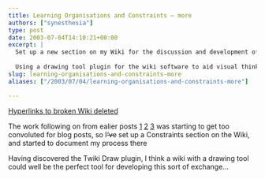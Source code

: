 ```yaml
---
title: Learning Organisations and Constraints – more
authors: ["synesthesia"]
type: post
date: 2003-07-04T14:10:21+00:00
excerpt: |
  Set up a new section on my Wiki for the discussion and development of thoughts around the overlap betwen Chris Argyris's work and Theory of Constraints.
  
  Using a drawing tool plugin for the wiki software to aid visual thinking and noting...
slug: learning-organisations-and-constraints-more 
aliases: ["/2003/07/04/learning-organisations-and-constraints-more"]

---
```

<ins>Hyperlinks to broken Wiki deleted</ins>
  
The work following on from ealier posts [1][1] [2][2] [3][3] was starting to get too convoluted for blog posts, so I<del>&#8216;ve</del> set up a Constraints section on the Wiki, and started to document my process there

Having discovered the Twiki Draw plugin, I think a wiki with a drawing tool could well be the perfect tool for developing this sort of exchange&#8230;

 [1]: https://www.synesthesia.co.uk/blog/archives/learning_organisations/000132.php
 [2]: https://www.synesthesia.co.uk/blog/archives/constraints/000134.php
 [3]: https://www.synesthesia.co.uk/blog/archives/constraints/000138.php